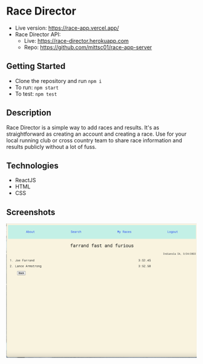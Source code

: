 # Race Director

* Live version: https://race-app.vercel.app/
* Race Director API:
    * Live: https://race-director.herokuapp.com
    * Repo: https://github.com/mittsc01/race-app-server



## Getting Started
* Clone the repository and run `npm i`
* To run: `npm start`
* To test: `npm test` 


## Description

Race Director is a simple way to add races and results.  It's as straightforward as creating an account and creating a race.  Use for your local running club or cross country team to share race information and results publicly without a lot of fuss.

## Technologies
* ReactJS
* HTML
* CSS

## Screenshots
![Search for races screenshot](/public/screenshots-race-app/results-detail.png)
